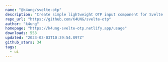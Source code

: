 ```yaml
---
name: "@k4ung/svelte-otp"
description: "Create simple lightweight OTP input component for Svelte."
repo_url: "https://github.com/K4UNG/svelte-otp"
author: "k4ung"
homepage: "https://k4ung-svelte-otp.netlify.app/usage"
downloads: 553
updated: "2023-03-03T10:39:54.897Z"
github_stars: 34
tags: 
  - ui
---
```

